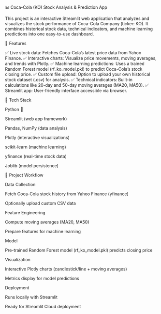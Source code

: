 📊 Coca-Cola (KO) Stock Analysis & Prediction App

This project is an interactive Streamlit web application that analyzes and visualizes the stock performance of Coca-Cola Company (ticker: KO). It combines historical stock data, technical indicators, and machine learning predictions into one easy-to-use dashboard.

🔹 Features

✅ Live stock data: Fetches Coca-Cola’s latest price data from Yahoo Finance.
✅ Interactive charts: Visualize price movements, moving averages, and trends with Plotly.
✅ Machine learning predictions: Uses a trained Random Forest model (rf_ko_model.pkl) to predict Coca-Cola’s stock closing price.
✅ Custom file upload: Option to upload your own historical stock dataset (.csv) for analysis.
✅ Technical indicators: Built-in calculations like 20-day and 50-day moving averages (MA20, MA50).
✅ Streamlit app: User-friendly interface accessible via browser.

🔹 Tech Stack

Python 🐍

Streamlit (web app framework)

Pandas, NumPy (data analysis)

Plotly (interactive visualizations)

scikit-learn (machine learning)

yfinance (real-time stock data)

Joblib (model persistence)

🔹 Project Workflow

Data Collection

Fetch Coca-Cola stock history from Yahoo Finance (yfinance)

Optionally upload custom CSV data

Feature Engineering

Compute moving averages (MA20, MA50)

Prepare features for machine learning

Model

Pre-trained Random Forest model (rf_ko_model.pkl) predicts closing price

Visualization

Interactive Plotly charts (candlestick/line + moving averages)

Metrics display for model predictions

Deployment

Runs locally with Streamlit

Ready for Streamlit Cloud deployment
